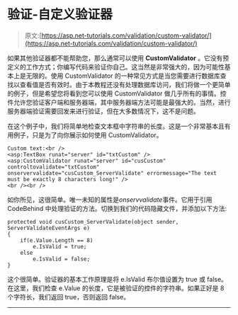 # 验证-自定义验证器

> 原文:[https://asp.net-tutorials.com/validation/custom-validator/](https://asp.net-tutorials.com/validation/custom-validator/)

如果其他验证器都不能帮助您，那么通常可以使用 **CustomValidator** 。它没有预定义的工作方式；你编写代码来验证你自己。这当然是非常强大的，因为可能性基本上是无限的。使用 CustomValidator 的一种常见方式是当您需要进行数据库查找以查看值是否有效时。由于本教程还没有处理数据库访问，我们将做一个更简单的例子，但是希望您将看到您可以使用 CustomValidator 做几乎所有的事情。控件允许您验证客户端和服务器端，其中服务器端方法可能是最强大的。当然，进行服务器端验证需要回发来进行验证，但在大多数情况下，这不是问题。

在这个例子中，我们将简单地检查文本框中字符串的长度。这是一个非常基本且有用例子，只是为了向你展示如何使用 CustomValidator。

```
Custom text:<br />
<asp:TextBox runat="server" id="txtCustom" />
<asp:CustomValidator runat="server" id="cusCustom" controltovalidate="txtCustom" onservervalidate="cusCustom_ServerValidate" errormessage="The text must be exactly 8 characters long!" />
<br /><br />
```

如你所见，这很简单。唯一未知的属性是*onservvalidate*事件。它用于引用 CodeBehind 中处理验证的方法。切换到我们的代码隐藏文件，并添加以下方法:

```
protected void cusCustom_ServerValidate(object sender, ServerValidateEventArgs e)
{
    if(e.Value.Length == 8)
        e.IsValid = true;
    else
        e.IsValid = false;
}
```

这个很简单。验证器的基本工作原理是将 e.IsValid 布尔值设置为 true 或 false。在这里，我们检查 e.Value 的长度，它是被验证的控件的字符串。如果正好是 8 个字符长，我们返回 true，否则返回 false。

* * *